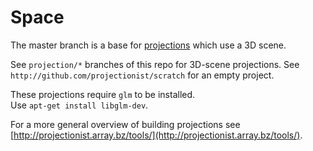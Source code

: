 # Space

The master branch is a base for [projections](http://projectionist.array.bz/projections/) which use a 3D scene.

See `projection/*` branches of this repo for 3D-scene projections.
See `http://github.com/projectionist/scratch` for an empty project.

These projections require `glm` to be installed.  
Use `apt-get install libglm-dev`.

For a more general overview of building projections see [http://projectionist.array.bz/tools/](http://projectionist.array.bz/tools/).  
